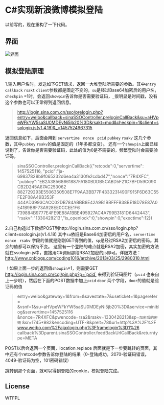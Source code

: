 # C#实现新浪微博模拟登陆
以前写的，现在重构了一下代码。

## 界面
![界面](https://raw.githubusercontent.com/huiyadanli/SinaLogin/master/img/screenshot0.png)

## 模拟登陆原理
1.输入用户名时，发送如下GET请求，返回一大堆登陆所需要的参数。其中`entry` `callback` `rsakt`  `client`参数都是固定不变的，`su`是经过Base64加密后的用户名，`checkpin` =1时，会返回`showpin`告诉你是否需要验证码，`_`很明显是时间戳，没有这个参数也可以正常得到返回信息。
> http://login.sina.com.cn/sso/prelogin.php?entry=weibo&callback=sinaSSOController.preloginCallBack&su=aHVpeWFkYW5saSU0MDEyNi5jb20%3D&rsakt=mod&checkpin=1&client=ssologin.js(v1.4.18)&_=1457524967315

返回信息如下，后面会用到 `servertime ` `nonce ` `pcid` `pubkey` `rsakv` 这几个参数，其中`pubkey` `rsakv`的值是固定的（1年多都没变）。
还有一个`showpin`上面已经说到了，告诉你是否需要验证码，此处的值为0是不需要的，频繁登陆时会需要验证码。
> sinaSSOController.preloginCallBack({"retcode":0,"servertime": 1457525116,
"pcid":"ja-69837828b9f065232d6ea4a3130fe2cdbd47","nonce":"7R4XFC",
"pubkey":"EB2A38568661887FA180BDDB5CABD5F21C7BFD59C090CB2D245A87AC253062
882729293E5506350508E7F9AA3BB77F4333231490F915F6D63C55FE2F08A49B353F
444AD3993CACC02DB784ABBB8E42A9B1BBFFFB38BE18D78E87A0E41B9B8F73A928EE0CCEE1F6
739884B9777E4FE9E88A1BBE495927AC4A799B3181D6442443",
"rsakv":"1330428213","is_openlock":0,"showpin":0,"exectime":12})

2.自己构造以下数据POST到http://login.sina.com.cn/sso/login.php?client=ssologin.js(v1.4.18)
其中`su`依旧是Base64加密后的用户名，`servertime ` `nonce ` `rsakv` 字段的值就是刚刚GET得到的值，`sp`是经过RSA2加密后的密码。其余的值都可以保持不变。
这里有一个登陆的难点就是RSA2加密，其实加密的方法就在ssologin.js中，直接用C#调用那段RSA2加密的js即可。详细方法：http://www.cnblogs.com/coding1016/archive/2013/03/25/2980310.html

！如果上面一步的返回值`showpin`=1，则需要GET  http://login.sina.com.cn/cgi/pin.php?p=`pcid` 来得到验证码图片（`pcid` 也来自上一步哟），然后在下面的POST数据中加上`pcid` `door` 两个字段，`door`的值就是验证码的值
> entry=weibo&gateway=1&from=&savestate=7&useticket=1&pagerefer=
&vsnf=1&su=aHVpeWFkYW5saSU0MDEyNi5jb20%3D&service=miniblog&servertime=1457525116
&nonce=7R4XFC&pwencode=rsa2&rsakv=1330428213&sp=`加密后的密码`
&sr=1745*982&encoding=UTF-8&prelt=78&url=http%3A%2F%2F
www.weibo.com%2Fajaxlogin.php%3Fframelogin%3D1%26
callback%3Dparent.sinaSSOController.feedBackUrlCallBack&returntype=META

POST以后会返回一个页面，location.replace 后面就是下一步要跳转的页面，其中还有个retcode参数告诉你登陆的结果（0-登陆成功，2070-验证码错误，4049-验证码为空，101密码错误）

跳转到那个页面，就可以得到登陆的cookie，模拟登陆完成。

## License
WTFPL